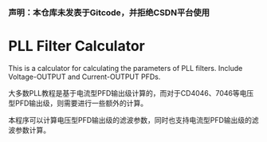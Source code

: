 ### 声明：本仓库未发表于Gitcode，并拒绝CSDN平台使用

# PLL Filter Calculator

This is a calculator for calculating the parameters of PLL filters. Include Voltage-OUTPUT and Current-OUTPUT PFDs.

大多数PLL教程是基于电流型PFD输出级计算的，而对于CD4046、7046等电压型PFD输出级，则需要进行一些额外的计算。

本程序可以计算电压型PFD输出级的滤波参数，同时也支持电流型PFD输出级的滤波参数计算。
